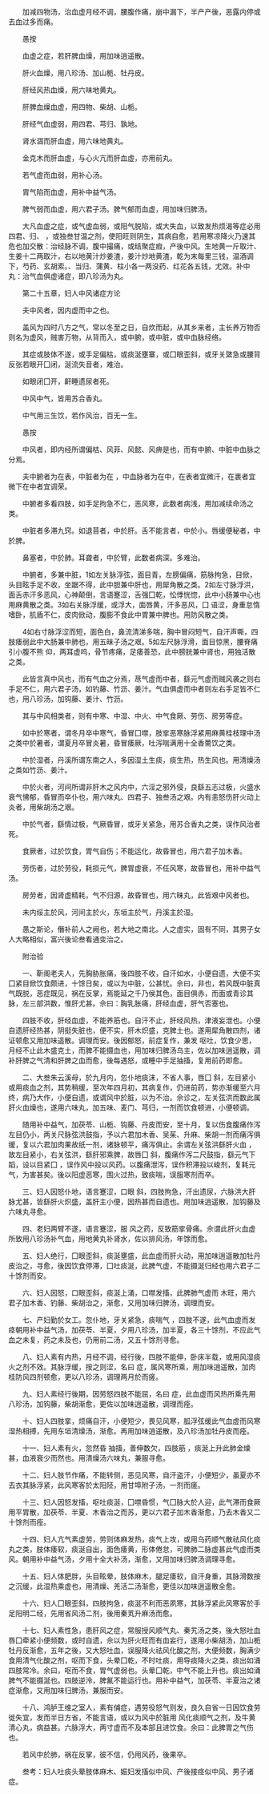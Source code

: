 <!-- { "loadSidebar": true } -->
　　加减四物汤，治血虚月经不调，腰腹作痛，崩中漏下，半产产後，恶露内停或去血过多而痛。

　　愚按

　　血虚之症，若肝脾血燥，用加味逍遥散。

　　肝火血燥，用八珍汤、加山栀、牡丹皮。

　　肝经风热血燥，用六味地黄丸。

　　肝脾血燥血虚，用四物、柴胡、山栀。

　　肝经气血虚弱，用四君、芎归、孰地。

　　肾水涸而肝血虚，用六味地黄丸。

　　金克木而肝血虚，与心火亢而肝血虚，亦用前丸。

　　若气虚而血弱，用补心汤。

　　胄气陷而血虚，用补中益气汤。

　　脾气弱而血虚，用六君子汤。脾气郁而血虚，用加味归脾汤。

　　大凡血虚之症，或气虚血弱，或阳气脱陷，或大失血，以致发热烦渴等症必用四君、归、  ，或独叁甘温之剂，使阳旺则阴生，其病自愈，若用寒凉降火乃速其危也加交散：治经脉不调，腹中撮痛，或结聚症瘕，产後中风。生地黄一斤取汁、生姜十二两取汁，右以地黄汁炒姜渣，姜汁炒地黄渣，乾为末每里三钱，温酒调下，芍药、玄胡索。、当归、蒲黄、柱小各一两没药、红花各五钱，尤效。补中丸：治气血俱虚诸症，即八珍汤为丸。

　　第二十五章，妇人中风诸症方论

　　夫中风者，因内虚而中之也。

　　盖风为四时八方之气，常以冬至之日，自炊而起，从其乡来者，主长养万物否则名为虚风，贼害万物，从背而入，或中腑，或中脏，或中血脉经络。

　　其症或肢体不遂，或手足偏枯，或痰涎壅寨，或囗眼歪斜，或牙关綮急或腰背反张若眼开囗闭，涎流失音者，难治。

　　如眼闭囗开，鼾睡遗尿者死。

　　中风中气，皆用苏合香丸。

　　中气用三生饮，若作风治，百无一生。

　　愚按

　　中风者，即内经所谓偏枯、风菲、风懿、风痹是也，而有中腑、中脏中血脉之分焉。

　　夫中腑者为在表，中脏者为在  ，中血脉者为在中，在表者宜微汗，在裹者宜微下在中者宜调荣。

　　中腑者多看四肢，如手足拘急不仁，恶风寒，此数者病浅，用加减续命汤之类。

　　中脏者多滞九窍。如退苜者，中於肝。舌不能言者，中於小。唇缓便秘者，中於脾。

　　鼻塞者，中於肺。耳聋者，中於臂，此数者病深。多难治。

　　中腑者，多兼中脏，1如左关脉浮弦，面目青，左膀偏痛，筋脉拘急，目俽，头目眩手足不收，坐踞不得，此中胆兼中肝也，用犀角散之类。2如左寸脉浮洪，面舌赤汗多恶风，心神颠倒，言语蹇涩，舌强囗乾，忪悸恍惚，此中小肠兼中心也用麻黄散之类。3如右关脉浮缓，或浮大，面唇黄，汗多恶风，囗  语涩，身重怠惰嗜卧，肌盾不仁，皮肉俽动，腹膨不食此中胃兼中脾也。用防风散之类。

　　4如右寸脉浮涩而短，面色白，鼻流清涕多喘，胸中冒闷短气，自汗声嘶，四肢痿弱此中大肠兼中肺也，用五昧子汤之艰。5如左尺脉浮滑，面目惊黑，腰脊痛引小腹不熊  仰，两耳虚呜，骨节疼痛，足痿善恐，此中膀胱兼中肾也，用独活散之类。

　　此皆言真中风也，而有气血之分焉，荩气虚而中者，繇元气虚而贼风袭之则右手足不仁，用六君子汤，如钓藤、竹沥、姜汁。气血俱虚而中者则左右手足皆不仁也，用八珍汤，加钩藤、姜汁、竹沥。

　　其与中风相类者，则有中寒、中湿、中火、中气食厥、劳伤、房劳等症。

　　如中於寒者，谓冬月卒中寒气，昏冒囗噤，肢挛恶寒脉浮紧用麻黄桂枝理中汤之类中於暑者，谓夏月卒冒炎暑，昏冒痿厥，吐泻喘满用十全香薷饮之类。

　　中於湿者，丹溪所谓东南之人，多因湿土生痰，痰生热，热生风也。用清燥汤之类如竹沥、姜汁。

　　中於火者，河间所谓非肝木之风内中，六淫之邪外侵，良繇五志过极，火盛水衰气怫郁，昏冒而卒仆也，用六味丸、四君子、独叁汤之艰。内有恚怒伤肝火动上炎者，用柴胡汤之艰。

　　中於气者，繇情过极，气厥昏冒，或牙关紧急，用苏合香丸之类，误作风治者死。

　　食厥者，过於饮食，胃气自伤；不能运化，故昏冒也，用六君子加木香。

　　劳伤者，过於劳役，耗损元气，脾胃虚衰，不任风寒，故昏冒也，用补中益气汤。

　　房劳者，因肾虚精耗，气不归源，故昏冒也，用六昧丸，此皆艰中风者也。

　　未内绥主於风，河间主於火，东垣主於气，丹溪主於湿。

　　愚之斯论，僭补前人之阙也，若大地之南北。人之虚实，固有不同，其男子女人大略相似，富兴後论叁看通变治之。

　　附治验

　　一、靳阁老夫人，先胸胁胀痛，後四肢不收，自汗如水，小便自遗，大便不实囗紧目俽饮食颇进，十馀日矣，或以为中脏，公甚忧。佘曰，非也，若风既中脏真气既脱，恶症既见，祸在反掌，焉能延之千乃侯其色，面目俱赤，而面或青诊其脉，左三部洪数，惟肝尤甚。佘曰：胸乳胀痛，肝经血虚，肝气否塞也。

　　四肢不收，肝经血虚，不能养筋也。自汗不止，肝经风热，津液妄泄也。小便自遗肝经热甚，阴挺失脏也，便不实，肝木炽盛，克脾土也。遂用犀角散四剂，诸证顿愈又用加味遥散。调理而安。後因郁怒，前症复作，兼发  呕吐，饮食少思，月经不止此木盛克土，而脾不能摄血也，用加味归脾汤乌主，佐以加味逍遥散，调补肝脾之气清和肝脾之血而愈，後每遇怒，或睡中手足抽搐，复用前药即愈。

　　二、大叁朱云溪母，於九月内，忽仆地痰沫，不省人事，唇囗  斜，左目紧小或用痰血之剂，其势稍缓，至次年四月初，其病复作，仍进前药，势亦渐缓至六月终，病乃大作，小便自遗，或谓风中於脏，以为不治。佘诊之，左关弦洪而数此属肝火血燥也，遂用六味丸，加五味、麦门、芎归，一剂而饮食顿进，小便顿调。

　　随用补中益气，加茯苓、山栀、钩藤、丹皮而安，至十月，复以伤食腹痛作泻左目仍小，两关尺脉弦洪鼓指，予以六君加木香、吴茱、升麻、柴胡一剂而痛泻俱缓，复以六君加肉果故纸一剂，诸脉顿平，痛泻俱止。余谓左关弦洪繇肝火血  ，故左目紧小，右关弦洪，繇肝邪乘脾，故唇囗  斜，腹痛作泻二尺鼓指，繇元气下蹈，设以目紧囗  ，误作风中投以风药。以腹痛泄泻，误作积滞投以峻剂，复耗元气，为害甚矣。後以阳虚恶寒，围火过热，致痰喘，误服寒剂而卒。

　　三、妇人因怒仆地，语言蹇涩，口眼  斜，四肢拘急，汗出遗尿，六脉洪大肝脉尤甚，皆繇肝火炽盛，盖肝主小便，因热甚而自遗也。用加味逍遥散，加钩藤及六味丸寻愈。

　　四、老妇两臂不遂，语言蹇涩，服  风之药，反致筋挛骨痛。佘谓此肝火血虚所致用八珍汤补气血，用地黄丸补肾水，佐以排风汤，年馀而愈。

　　五、妇人绝行，囗眼歪斜，痰涎壅盛，此血虚而肝火动，用加味逍遥散加牡丹皮治之，寻愈，後因饮食停滞，囗吐痰涎，此脾气虚，不能摄涎归经也用六君子二十馀剂而安。

　　六、妇人因怒，口眼歪斜，痰涎上涌，口噤发搐，此脾肺气虚而  木旺，用六君子加木香、钓藤、柴胡治之，渐愈，又用加味归脾汤，调理而安。

　　七、产妇勤於女工。忽仆地，牙关紧急，痰喘气  ，四肢不遂，此气血虚而发痉朝用补中益气汤，加茯苓、半夏，夕用八珍汤，加半夏，各三十馀剂，不应此气血之未复，药之未及也，仍用前二汤，又五十馀剂寻愈。

　　八、妇人素有内热，月经不调，经行後，四肢不能伸，卧床半载，或用风湿痰火之剂不效。其脉浮缓，按之则涩，名曰  症，属风寒所乘，用加味逍遥散，加肉桂防风四剂顿愈，更以八珍汤，调理两月於而瘥。

　　九、妇人素经行後期，因劳怒四肢不能屈，名曰  症，此血虚而风热所乘先用八珍汤，加钩藤，柴胡渐愈，更佐以加味逍遥散，调理而痊。

　　十、妇人四肢挛，烦痛自汗，小便短少，畏见风寒，胍浮弦缓此气血虚而风寒湿热相搏，先用东垣清燥汤，渐愈。再用加味逍遥散，及八珍汤加牡丹皮而痊。

　　十一、妇人素有火，忽然昏      抽搐，善伸数欠，四肢筋  ，痰涎上升此肺金燥甚，血液衰少而然也。用清燥汤六味丸，兼服寻愈。

　　十二、妇人肢节作痛，不能转侧，恶见风寒，自汗盗汗，小便短少，虽夏亦不去衣其脉浮紧，此风寒客於太阳陉，用甘埠附子汤，一剂而瘥。

　　十三、妇人因怒发搐，呕吐痰涎，囗噤昏惯，气囗脉大於人迎，此气滞而食厥用平胃散，加茯苓、半夏、木香治之而苏，更以六君子加木香渐愈，乃去木香又二十馀剂而痊。

　　十四、妇人亢气素虚劳，劳则体麻发热，痰气上攻，或用乌药顺气散祛风化痰丸之类，肢体痿软，痰涎自出，面色痿黄，形体倦怠，可脾肺二脉虚甚此气虚而类风。朝用补中益气汤，夕用十全大补汤，渐愈，又用加味归脾汤调理寻愈。

　　十五、妇人体肥胖，头目眩晕，肢体麻木，腿足痿软，自汗身重，其脉滑数按之沉缓，此湿热乘虚也，用清燥、羌活二汤渐愈，更佳以加味逍遥散全愈。

　　十六、妇人囗眼歪斜，四肢拘急，痰涎不利而恶夙寒，其脉浮紧此风寒客於手足阳明二经，先用省风汤二剂，後用秦芄升麻汤而愈。

　　十七、妇人素性急，患肝风之症，常服授风顺气丸、秦艽汤之类，後大怒吐血唇囗牵紧小便频数，或时自遗，佘以为肝火旺而有血妄行，遂用小柴胡汤，加山栀牡丹反渐愈，五年之後，又大怒吐血，误服降火祛风化酸之剂，大便频数，胸满少食用清气化酸之剂，呕而下食，头晕囗乾，不时吐痰，用导痰降火之类，痰出如涌四肢常冷。余曰，呕而不食，胃气虚弱也。头晕囗乾，中气不能上升也。痰出如涌脾气不能摄涎也。四肢逆泠，脾氟不能运行也。用补中益气，加茯苓、半夏治之诸症渐愈，又用加味归脾汤，兼服而安。

　　十八、鸿胪王维之室人，素有俌症，遇劳役怒气则发，良久自省一日因饮食劳徙失宜，发而半日方省，不能言语，或以为风中於脏用  风化痰顺气之剂，及牛黄清心丸，病益甚。六脉浮大，两寸虚而不及本部且进饮食。余曰：此脾胃之气伤也。

　　若风中於肺，祸在反掌，彼不信，仍用风药，後果卒。

　　叁考：妇人吐痰头晕肢体麻木、娠妇发搐似中风、产後接痉似中风、男子诸症。

